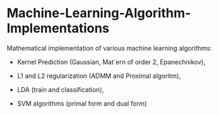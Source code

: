# Machine-Learning-Algorithm-Implementations

Mathematical implementation of various machine learning algorithms: 

- Kernel Prediction (Gaussian, Mat`ern of order 2, Epanechnikov), 

- L1 and L2 regularization (ADMM and Proximal algoritm), 

- LDA (train and classification), 

- SVM algorithms (primal form and dual form)
